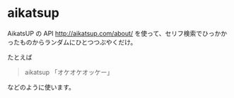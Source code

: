 # aikatsup
AikatsUP の API http://aikatsup.com/about/ を使って、セリフ検索でひっかかったものからランダムにひとつつぶやくだけ。

たとえば

> aikatsup 「オケオケオッケー」

などのように使います。

